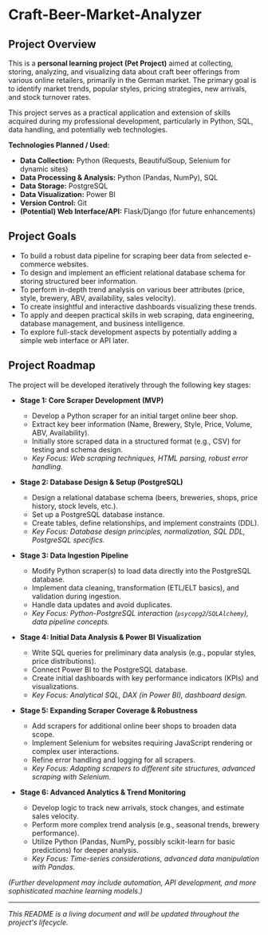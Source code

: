 # Craft-Beer-Market-Analyzer

## Project Overview

This is a **personal learning project (Pet Project)** aimed at collecting, storing, analyzing, and visualizing data about craft beer offerings from various online retailers, primarily in the German market. The primary goal is to identify market trends, popular styles, pricing strategies, new arrivals, and stock turnover rates.

This project serves as a practical application and extension of skills acquired during my professional development, particularly in Python, SQL, data handling, and potentially web technologies.

**Technologies Planned / Used:**
*   **Data Collection:** Python (Requests, BeautifulSoup, Selenium for dynamic sites)
*   **Data Processing & Analysis:** Python (Pandas, NumPy), SQL
*   **Data Storage:** PostgreSQL
*   **Data Visualization:** Power BI
*   **Version Control:** Git
*   **(Potential) Web Interface/API:** Flask/Django (for future enhancements)

## Project Goals

*   To build a robust data pipeline for scraping beer data from selected e-commerce websites.
*   To design and implement an efficient relational database schema for storing structured beer information.
*   To perform in-depth trend analysis on various beer attributes (price, style, brewery, ABV, availability, sales velocity).
*   To create insightful and interactive dashboards visualizing these trends.
*   To apply and deepen practical skills in web scraping, data engineering, database management, and business intelligence.
*   To explore full-stack development aspects by potentially adding a simple web interface or API later.

## Project Roadmap

The project will be developed iteratively through the following key stages:

*   **Stage 1: Core Scraper Development (MVP)**
    *   Develop a Python scraper for an initial target online beer shop.
    *   Extract key beer information (Name, Brewery, Style, Price, Volume, ABV, Availability).
    *   Initially store scraped data in a structured format (e.g., CSV) for testing and schema design.
    *   *Key Focus: Web scraping techniques, HTML parsing, robust error handling.*

*   **Stage 2: Database Design & Setup (PostgreSQL)**
    *   Design a relational database schema (beers, breweries, shops, price history, stock levels, etc.).
    *   Set up a PostgreSQL database instance.
    *   Create tables, define relationships, and implement constraints (DDL).
    *   *Key Focus: Database design principles, normalization, SQL DDL, PostgreSQL specifics.*

*   **Stage 3: Data Ingestion Pipeline**
    *   Modify Python scraper(s) to load data directly into the PostgreSQL database.
    *   Implement data cleaning, transformation (ETL/ELT basics), and validation during ingestion.
    *   Handle data updates and avoid duplicates.
    *   *Key Focus: Python-PostgreSQL interaction (`psycopg2`/`SQLAlchemy`), data pipeline concepts.*

*   **Stage 4: Initial Data Analysis & Power BI Visualization**
    *   Write SQL queries for preliminary data analysis (e.g., popular styles, price distributions).
    *   Connect Power BI to the PostgreSQL database.
    *   Create initial dashboards with key performance indicators (KPIs) and visualizations.
    *   *Key Focus: Analytical SQL, DAX (in Power BI), dashboard design.*

*   **Stage 5: Expanding Scraper Coverage & Robustness**
    *   Add scrapers for additional online beer shops to broaden data scope.
    *   Implement Selenium for websites requiring JavaScript rendering or complex user interactions.
    *   Refine error handling and logging for all scrapers.
    *   *Key Focus: Adapting scrapers to different site structures, advanced scraping with Selenium.*

*   **Stage 6: Advanced Analytics & Trend Monitoring**
    *   Develop logic to track new arrivals, stock changes, and estimate sales velocity.
    *   Perform more complex trend analysis (e.g., seasonal trends, brewery performance).
    *   Utilize Python (Pandas, NumPy, possibly scikit-learn for basic predictions) for deeper analysis.
    *   *Key Focus: Time-series considerations, advanced data manipulation with Pandas.*

*(Further development may include automation, API development, and more sophisticated machine learning models.)*

---

*This README is a living document and will be updated throughout the project's lifecycle.*
